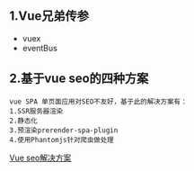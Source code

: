 ## 1.Vue兄弟传参
- vuex
- eventBus
  
## 2.基于vue seo的四种方案
```
vue SPA 单页面应用对SEO不友好，基于此的解决方案有：
1.SSR服务器渲染
2.静态化
3.预渲染prerender-spa-plugin
4.使用Phantomjs针对爬虫做处理
```

[Vue seo解决方案](https://segmentfault.com/a/1190000019623624)